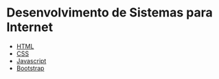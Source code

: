 # Desenvolvimento de Sistemas para Internet

- [HTML](html/readme.md)
- [CSS](css/readme.md)
- [Javascript](javascript/readme.md)
- [Bootstrap](bootstrap/readme.md)
